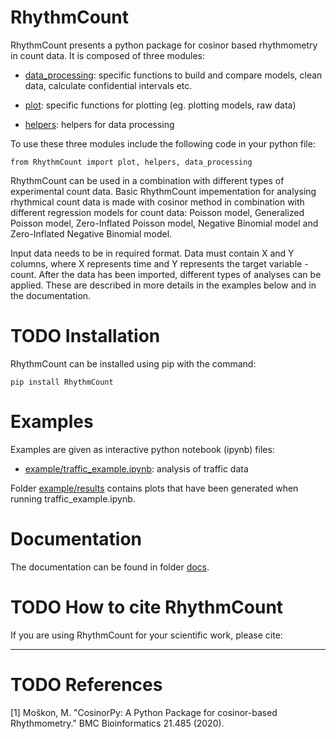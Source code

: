 # RhythmCount
RhythmCount presents a python package for cosinor based rhythmometry in count data. It is composed of three modules:

* [data_processing](data_processing.py): specific functions to build and compare models, clean data, calculate confidential intervals etc.

* [plot](plot.py): specific functions for plotting (eg. plotting models, raw data)

* [helpers](helpers.py): helpers for data processing

To use these three modules include the following code in your python file:

`from RhythmCount import plot, helpers, data_processing` 

RhythmCount can be used in a combination with different types of experimental count data. Basic RhythmCount impementation for analysing rhythmical count data is made with cosinor method in combination 
with different regression models for count data: Poisson model, Generalized Poisson model, Zero-Inflated Poisson model, Negative Binomial model and Zero-Inflated Negative Binomial model.<br/>

Input data needs to be in required format. Data must contain X and Y columns, where X represents time and Y represents the target variable - count.
After the data has been imported, different types of analyses can be applied. These are described in more details in the examples below and in the documentation.

#  TODO Installation
RhythmCount can be installed using pip with the command:

`pip install RhythmCount`

# Examples
Examples are given as interactive python notebook (ipynb) files:

* [example/traffic_example.ipynb](example/traffic_example.ipynb): analysis of traffic data

Folder [example/results](example/results) contains plots that have been generated when running traffic_example.ipynb.

# Documentation
The documentation can be found in folder [docs](docs/README.md).

# TODO How to cite RhythmCount
If you are using RhythmCount for your scientific work, please cite:


--------------------
# TODO References

[1] Moškon, M. "CosinorPy: A Python Package for cosinor-based Rhythmometry." BMC Bioinformatics 21.485 (2020).
